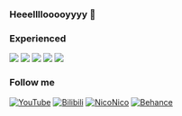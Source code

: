 ### Heeellllooooyyyy :woozy_face: 

### Experienced
<img src="https://img.shields.io/badge/Photoshop-6495ED?style=for-the-badge&logo=Adobe Photoshop&logoColor=FFFFFF"/> <img src="https://img.shields.io/badge/After Effects-9966CC?style=for-the-badge&logo=Adobe After Effects&logoColor=FFFFFF"/>
<img src="https://img.shields.io/badge/Audition-8978CE?style=for-the-badge&logo=Adobe Audition&logoColor=FFFFFF"/>
<img src="https://img.shields.io/badge/Reaper-56AE60?style=for-the-badge&logo=Framework7&logoColor=FFFFFF"/>
<img src="https://img.shields.io/badge/Sony Vegas-4EB7D4?style=for-the-badge&logo=V&logoColor=FFFFFF"/>

### Follow me
[![YouTube](https://img.shields.io/badge/-YouTube-CD5C5C?style=for-the-badge&logo=YouTube&logoColor=FFFFFF)](https://www.youtube.com/@MataJaira/)
[![Bilibili](https://img.shields.io/badge/-Bilibili-1DACD6?style=for-the-badge&logo=Bilibili&logoColor=FFFFFF)](https://space.bilibili.com/1531810014)
[![NicoNico](https://img.shields.io/badge/-NicoNico-282828?style=for-the-badge&logo=niconico&logoColor=FFFFFF)](https://www.nicovideo.jp/user/116169022)
[![Behance](https://img.shields.io/badge/-Behance-282828?style=for-the-badge&logo=Behance&logoColor=FFFFFF)](https://www.behance.net/medise)
